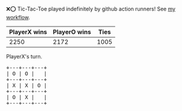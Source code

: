 :x::o: Tic-Tac-Toe played indefinitely by github action runners! See [my workflow](.github/workflows/play.yaml).

|PlayerX wins|PlayerO wins|Ties|
|-|-|-|
|2250|2172|1005|

PlayerX's turn.

<pre>
+---+---+---+
| O | O |   |
+---+---+---+
| X | X | O |
+---+---+---+
| O | X |   |
+---+---+---+
</pre>